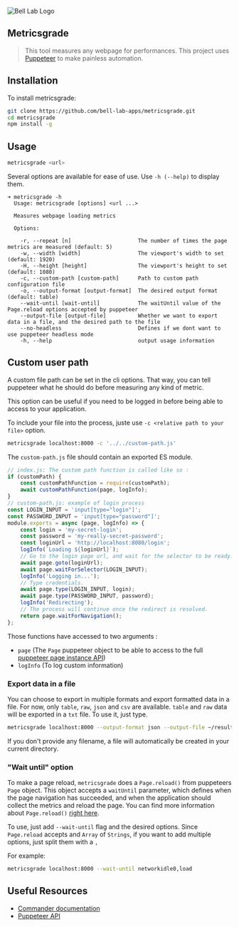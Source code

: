 ![Bell Lab Logo](https://bell-lab.s3-us-west-1.amazonaws.com/bell-lab-logo.png "Bell Lab Logo")

Metricsgrade
---

> This tool measures any webpage for performances. This project uses [Puppeteer](https://github.com/GoogleChrome/puppeteer) to make painless automation.

Installation
---

To install metricsgrade:

```bash
git clone https://github.com/bell-lab-apps/metricsgrade.git
cd metricsgrade
npm install -g
```

Usage
---

```bash
metricsgrade <url>
```

Several options are available for ease of use. Use `-h (--help)` to display them.

```console
➜ metricsgrade -h
  Usage: metricsgrade [options] <url ...>

  Measures webpage loading metrics

  Options:

    -r, --repeat [n]                     The number of times the page metrics are measured (default: 5)
    -w, --width [width]                  The viewport's width to set (default: 1920)
    -H, --height [height]                The viewport's height to set (default: 1080)
    -c, --custom-path [custom-path]      Path to custom path configuration file
    -o, --output-format [output-format]  The desired output format (default: table)
    --wait-until [wait-until]            The waitUntil value of the Page.reload options accepted by puppeteer
    --output-file [output-file]          Whether we want to export data in a file, and the desired path to the file
    --no-headless                        Defines if we dont want to use puppeteer headless mode
    -h, --help                           output usage information
```

Custom user path
---

A custom file path can be set in the cli options. That way, you can tell puppeteer what he should do before measuring any kind of metric.

This option can be useful if you need to be logged in before being able to access to your application.

To include your file into the process, juste use `-c <relative path to your file>` option.

```bash
metricsgrade localhost:8000 -c '../../custom-path.js'
```

The `custom-path.js` file should contain an exported ES module.

```javascript
// index.js: The custom path function is called like so :
if (customPath) {
    const customPathFunction = require(customPath);
    await customPathFunction(page, logInfo);
}
// custom-path.js: example of login process
const LOGIN_INPUT = 'input[type="login"]';
const PASSWORD_INPUT = 'input[type="password"]';
module.exports = async (page, logInfo) => {
    const login = 'my-secret-login';
    const password = 'my-really-secret-password';
    const loginUrl = 'http://localhost:8080/login';
    logInfo(`Loading ${loginUrl}`);
    // Go to the login page url, and wait for the selector to be ready.
    await page.goto(loginUrl);
    await page.waitForSelector(LOGIN_INPUT);
    logInfo('Logging in...');
    // Type credentials.
    await page.type(LOGIN_INPUT, login);
    await page.type(PASSWORD_INPUT, password);
    logInfo('Redirecting');
    // The process will continue once the redirect is resolved.
    return page.waitForNavigation();
};
```

Those functions have accessed to two arguments :

-   `page` (The `Page` puppeteer object to be able to access to the full [puppeteer page instance API](https://github.com/GoogleChrome/puppeteer/blob/master/docs/api.md#class-page))
-   `logInfo` (To log custom information)

### Export data in a file

You can choose to export in multiple formats and export formatted data in a file. For now, only `table`, `raw`, `json` and `csv` are available.
`table` and `raw` data will be exported in a `txt` file. To use it, just type.

```bash
metricsgrade localhost:8000 --output-format json --output-file ~/results.json
```

If you don't provide any filename, a file will automatically be created in your current directory.

### "Wait until" option

To make a page reload, `metricsgrade` does a `Page.reload()` from puppeteers `Page` object. This object accepts a `waitUntil` parameter, which defines when the page navigation has succeeded, and when the application should collect the metrics and reload the page. You can find more information about `Page.reload()` [right here](https://github.com/GoogleChrome/puppeteer/blob/master/docs/api.md#pagereloadoptions).

To use, just add `--wait-until` flag and the desired options. Since `Page.reload` accepts and `Array` of `Strings`, if you want to add multiple options, just split them with a `,`

For example:

```bash
metricsgrade localhost:8000 --wait-until networkidle0,load
```

## Useful Resources

-   [Commander documentation](https://github.com/tj/commander.js)
-   [Puppeteer API](https://github.com/GoogleChrome/puppeteer/blob/master/docs/api.md)
